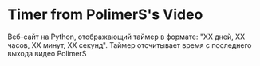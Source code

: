 # Timer from PolimerS's Video

Веб-сайт на Python, отображающий таймер в формате: "XX дней, XX часов, XX минут, XX секунд". Таймер отсчитывает время с последнего выхода видео PolimerS
